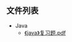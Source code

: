 

## 文件列表

- Java
    - [《java》复习题.pdf](https://github.com/Open-BJUT/BJUT-Helper/raw/master/./Java/%E3%80%8Ajava%E3%80%8B%E5%A4%8D%E4%B9%A0%E9%A2%98.pdf)
